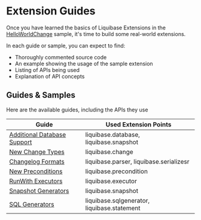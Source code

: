 # Extension Guides

Once you have learned the basics of Liquibase Extensions in the [HelloWorldChange](../your-first-extension.md)
sample,
it's time to build some real-world extensions.

In each guide or sample, you can expect to find:

- Thoroughly commented source code
- An example showing the usage of the sample extension
- Listing of APIs being used
- Explanation of API concepts

## Guides & Samples

Here are the available guides, including the APIs they use

| Guide                                                        | Used Extension Points                       |
|--------------------------------------------------------------|---------------------------------------------|
| [Additional Database Support](additional-databases/index.md) | liquibase.database, liquibase.snapshot      |
| [New Change Types](change-types/index.md)                    | liquibase.change                            |
| [Changelog Formats](changelog-formats/index.md)              | liquibase.parser, liquibase.serializesr     |
| [New Preconditions](preconditions/index.md)                  | liquibase.precondition                      |
| [RunWith Executors](runwith-executors/index.md)              | liquibase.executor                          |
| [Snapshot Generators](snapshot-generators/index.md)          | liquibase.snapshot                          |
| [SQL Generators](sql-generators/index.md)                    | liquibase.sqlgenerator, liquibase.statement |
